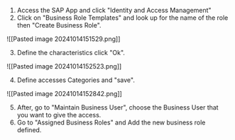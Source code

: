 1) Access the SAP App and  click "Identity and Access Management"
2) Click on "Business Role Templates" and look up for the name of the role then "Create Business Role". 

![[Pasted image 20241014151529.png]]

3)  Define the characteristics click "Ok".

![[Pasted image 20241014152523.png]]

4) Define accesses Categories and "save".

![[Pasted image 20241014152842.png]]

5) After, go to "Maintain Business User", choose the Business User that you want to give the access. 
6) Go to "Assigned Business Roles" and Add the new business role defined.


